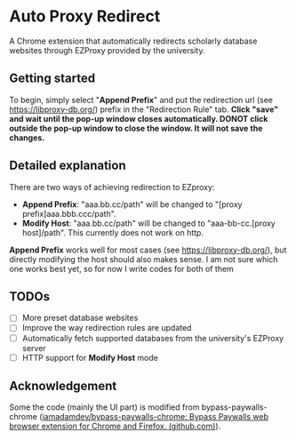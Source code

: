 # Auto Proxy Redirect

A Chrome extension that automatically redirects scholarly database websites through EZProxy provided by the university.

## Getting started

To begin, simply select "**Append Prefix**" and put the redirection url (see https://libproxy-db.org/) prefix in the "Redirection Rule" tab. **Click "save" and wait until the pop-up window closes automatically. DONOT click outside the pop-up window to close the window. It will not save the changes.** 

## Detailed explanation


There are two ways of achieving redirection to EZproxy:

* **Append Prefix**: "aaa.bb.cc/path" will be changed to "[proxy prefix]aaa.bbb.ccc/path".
* **Modify Host**: "aaa.bb.cc/path" will be changed to "aaa-bb-cc.[proxy host]/path". This currently does not work on http.

**Append Prefix** works well for most cases (see https://libproxy-db.org/), but directly modifying the host should also makes sense. I am not sure which one works best yet, so for now I write codes for both of them

## TODOs

- [ ] More preset database websites
- [ ] Improve the way redirection rules are updated
- [ ] Automatically fetch supported databases from the university's EZProxy server
- [ ] HTTP support for **Modify Host** mode

## Acknowledgement

Some the code (mainly the UI part) is modified from bypass-paywalls-chrome ([iamadamdev/bypass-paywalls-chrome: Bypass Paywalls web browser extension for Chrome and Firefox. (github.com)](https://github.com/iamadamdev/bypass-paywalls-chrome)).
